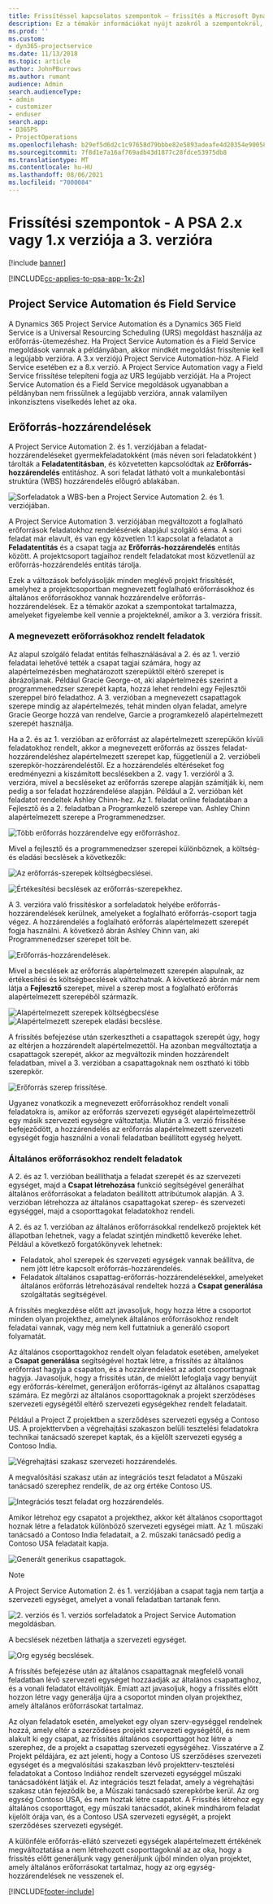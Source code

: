 ```yaml
---
title: Frissítéssel kapcsolatos szempontok – frissítés a Microsoft Dynamics 365 Project Service Automation 2.x vagy 1.x verzióról a 3. verzióra
description: Ez a témakör információkat nyújt azokról a szempontokról, amelyeket mérlegelnie kell, amikor a Project Service Automation 2.x vagy 1.x verziójáról a 3-as verzióra frissít.
ms.prod: ''
ms.custom:
- dyn365-projectservice
ms.date: 11/13/2018
ms.topic: article
author: JohnPBurrows
ms.author: rumant
audience: Admin
search.audienceType:
- admin
- customizer
- enduser
search.app:
- D365PS
- ProjectOperations
ms.openlocfilehash: b29ef5d6d2c1c97658d79bbbe82e5893adeafe4d20354e90058dde79b67cb716
ms.sourcegitcommit: 7f8d1e7a16af769adb43d1877c28fdce53975db8
ms.translationtype: MT
ms.contentlocale: hu-HU
ms.lasthandoff: 08/06/2021
ms.locfileid: "7000084"
---
```

# <a name="upgrade-considerations---psa-version-2x-or-1x-to-version-3"></a>Frissítési szempontok - A PSA 2.x vagy 1.x verziója a 3. verzióra

[!include [banner](../includes/psa-now-project-operations.md)]

[!INCLUDE[cc-applies-to-psa-app-1x-2x](../includes/cc-applies-to-psa-app-1x-2x.md)]

## <a name="project-service-automation-and-field-service"></a>Project Service Automation és Field Service
A Dynamics 365 Project Service Automation és a Dynamics 365 Field Service is a Universal Resourcing Scheduling (URS) megoldást használja az erőforrás-ütemezéshez. Ha Project Service Automation és a Field Service megoldások vannak a példányában, akkor mindkét megoldást frissítenie kell a legújabb verzióra. A 3.x verziójú Project Service Automation-höz. A Field Service esetében ez a 8.x verzió. A Project Service Automation vagy a Field Service frissítése telepíteni fogja az URS legújabb verzióját. Ha a Project Service Automation és a Field Service megoldások ugyanabban a példányban nem frissülnek a legújabb verzióra, annak valamilyen inkonzisztens viselkedés lehet az oka.

## <a name="resource-assignments"></a>Erőforrás-hozzárendelések
A Project Service Automation 2. és 1. verziójában a feladat-hozzárendeléseket gyermekfeladatokként (más néven sori feladatokként ) tárolták a **Feladatentitásban**, és közvetetten kapcsolódtak az **Erőforrás-hozzárendelés** entitáshoz. A sori feladat látható volt a munkalebontási struktúra (WBS) hozzárendelés előugró ablakában.

![Sorfeladatok a WBS-ben a Project Service Automation 2. és 1. verziójában.](media/upgrade-line-task-01.png)

A Project Service Automation 3. verziójában megváltozott a foglalható erőforrások feladatokhoz rendelésének alapjául szolgáló séma. A sori feladat már elavult, és van egy közvetlen 1:1 kapcsolat a feladatot a **Feladatentitás** és a csapat tagja az **Erőforrás-hozzárendelés** entitás között. A projektcsoport tagjaihoz rendelt feladatokat most közvetlenül az erőforrás-hozzárendelés entitás tárolja.  

Ezek a változások befolyásolják minden meglévő projekt frissítését, amelyhez a projektcsoportban megnevezett foglalható erőforrásokhoz és általános erőforrásokhoz vannak hozzárendelve erőforrás-hozzárendelések. Ez a témakör azokat a szempontokat tartalmazza, amelyeket figyelembe kell vennie a projekteknél, amikor a 3. verzióra frissít. 

### <a name="tasks-assigned-to-named-resources"></a>A megnevezett erőforrásokhoz rendelt feladatok
Az alapul szolgáló feladat entitás felhasználásával a 2. és az 1. verzió feladatai lehetővé tették a csapat tagjai számára, hogy az alapértelmezésben meghatározott szerepüktől eltérő szerepet is ábrázoljanak. Például Gracie George-ot, aki alapértelmezés szerint a programmenedzser szerepét kapta, hozzá lehet rendelni egy Fejlesztői szereppel bíró feladathoz. A 3. verzióban a megnevezett csapattagok szerepe mindig az alapértelmezés, tehát minden olyan feladat, amelyre Gracie George hozzá van rendelve, Garcie a programkezelő alapértelmezett szerepét használja.

Ha a 2. és az 1. verzióban az erőforrást az alapértelmezett szerepükön kívüli feladatokhoz rendelt, akkor a megnevezett erőforrás az összes feladat-hozzárendeléshez alapértelmezett szerepet kap, függetlenül a 2. verzióbeli szerepkör-hozzárendeléstől. Ez a hozzárendelés eltéréseket fog eredményezni a kiszámított becslésekben a 2. vagy 1. verzióról a 3. verzióra, mivel a becsléseket az erőforrás szerepe alapján számítják ki, nem pedig a sor feladat hozzárendelése alapján. Például a 2. verzióban két feladatot rendeltek Ashley Chinn-hez. Az 1. feladat online feladatában a Fejlesztő és a 2. feladatban a Programkezelő szerepe van. Ashley Chinn alapértelmezett szerepe a Programmenedzser.

![Több erőforrás hozzárendelve egy erőforráshoz.](media/upgrade-multiple-roles-02.png)

Mivel a fejlesztő és a programmenedzser szerepei különböznek, a költség- és eladási becslések a következők:

![Az erőforrás-szerepek költségbecslései.](media/upggrade-cost-estimates-03.png)

![Értékesítési becslések az erőforrás-szerepekhez.](media/upgrade-sales-estimates-04.png)

A 3. verzióra való frissítéskor a sorfeladatok helyébe erőforrás-hozzárendelések kerülnek, amelyeket a foglalható erőforrás-csoport tagja végez. A hozzárendelés a foglalható erőforrás alapértelmezett szerepét fogja használni. A következő ábrán Ashley Chinn van, aki Programmenedzser szerepet tölt be.

![Erőforrás-hozzárendelések.](media/resource-assignment-v2-05.png)

Mivel a becslések az erőforrás alapértelmezett szerepén alapulnak, az értékesítési és költségbecslések változhatnak. A következő ábrán már nem látja a **Fejlesztő** szerepet, mivel a szerep most a foglalható erőforrás alapértelmezett szerepéből származik.

![Alapértelmezett szerepek költségbecslése](media/resource-assignment-cost-estimate-06.png)
![Alapértelmezett szerepek eladási becslése.](media/resource-assignment-sales-estimate-07.png)

A frissítés befejezése után szerkesztheti a csapattagok szerepét úgy, hogy az eltérjen a hozzárendelt alapértelmezettől. Ha azonban megváltoztatja a csapattagok szerepét, akkor az megváltozik minden hozzárendelt feladatban, mivel a 3. verzióban a csapattagoknak nem osztható ki több szerepkör.

![Erőforrás szerep frissítése.](media/resource-role-assignment-08.png)

Ugyanez vonatkozik a megnevezett erőforrásokhoz rendelt vonali feladatokra is, amikor az erőforrás szervezeti egységét alapértelmezettről egy másik szervezeti egységre változtatja. Miután a 3. verzió frissítése befejeződött, a hozzárendelés az erőforrás alapértelmezett szervezeti egységét fogja használni a vonali feladatban beállított egység helyett.

### <a name="tasks-assigned-to-generic-resources"></a>Általános erőforrásokhoz rendelt feladatok
A 2. és az 1. verzióban beállíthatja a feladat szerepét és az szervezeti egységet, majd a **Csapat létrehozása** funkció segítségével generálhat általános erőforrásokat a feladaton beállított attribútumok alapján. A 3. verzióban létrehozza az általános csapattagokat szerep- és szervezeti egységgel, majd a csoporttagokat feladatokhoz rendeli.

A 2. és az 1. verzióban az általános erőforrásokkal rendelkező projektek két állapotban lehetnek, vagy a feladat szintjén mindkettő keveréke lehet. Például a következő forgatókönyvek lehetnek:

- Feladatok, ahol szerepek és szervezeti egységek vannak beállítva, de nem jött létre kapcsolt erőforrás-hozzárendelés.
- Feladatok általános csapattag-erőforrás-hozzárendelésekkel, amelyeket általános erőforrás létrehozásával rendeltek hozzá a **Csapat generálása** szolgáltatás segítségével.

A frissítés megkezdése előtt azt javasoljuk, hogy hozza létre a csoportot minden olyan projekthez, amelynek általános erőforrásokhoz rendelt feladatai vannak, vagy még nem kell futtatniuk a generáló csoport folyamatát.

Az általános csoporttagokhoz rendelt olyan feladatok esetében, amelyeket a **Csapat generálása** segítségével hoztak létre, a frissítés az általános erőforrást hagyja a csapaton, és a hozzárendelést az adott csoporttagnak hagyja. Javasoljuk, hogy a frissítés után, de mielőtt lefoglalja vagy benyújt egy erőforrás-kérelmet, generáljon erőforrás-igényt az általános csapattag számára. Ez megőrzi az általános csoporttagoknak a projekt szerződéses szervezeti egységétől eltérő szervezeti egységekhez rendelt feladatait.

Például a Project Z projektben a szerződéses szervezeti egység a Contoso US. A projekttervben a végrehajtási szakaszon belüli tesztelési feladatokra technikai tanácsadó szerepet kaptak, és a kijelölt szervezeti egység a Contoso India.

![Végrehajtási szakasz szervezeti hozzárendelés.](media/org-unit-assignment-09.png)

A megvalósítási szakasz után az integrációs teszt feladatot a Műszaki tanácsadó szerephez rendelik, de az org értéke Contoso US.  

![Integrációs teszt feladat org hozzárendelés.](media/org-unit-generate-team-10.png)

Amikor létrehoz egy csapatot a projekthez, akkor két általános csoporttagot hoznak létre a feladatok különböző szervezeti egységei miatt. Az 1. műszaki tanácsadó a Contoso India feladatait, a 2. műszaki tanácsadó pedig a Contoso USA feladatait kapja.  

![Generált generikus csapattagok.](media/org-unit-assignments-multiple-resources-11.png)

> [!NOTE]
> A Project Service Automation 2. és 1. verziójában a csapat tagja nem tartja a szervezeti egységet, amelyet a vonali feladatban tartanak fenn.

![2. verziós és 1. verziós sorfeladatok a Project Service Automation megoldásban.](media/line-tasks-12.png)

A becslések nézetben láthatja a szervezeti egységet. 

![Org egység becslések.](media/org-unit-estimates-view-13.png)
 
A frissítés befejezése után az általános csapattagnak megfelelő vonali feladatban lévő szervezeti egységet hozzáadják az általános csapattaghoz, és a vonali feladatot eltávolítják. Emiatt azt javasoljuk, hogy a frissítés előtt hozzon létre vagy generálja újra a csoportot minden olyan projekthez, amely általános erőforrásokat tartalmaz.

Az olyan feladatok esetén, amelyeket egy olyan szerv-egységgel rendelnek hozzá, amely eltér a szerződéses projekt szervezeti egységétől, és nem alakult ki egy csapat, az frissítés általános csoporttagot hoz létre a szerephez, de a projekt a csapattag szervezeti egységéhez. Visszatérve a Z Projekt példájára, ez azt jelenti, hogy a Contoso US szerződéses szervezeti egységet és a megvalósítási szakaszban lévő projektterv-tesztelési feladatokat a Contoso Indiához rendelt szervezeti egységgel műszaki tanácsadóként látják el. Az integrációs teszt feladat, amely a végrehajtási szakasz után fejeződik be, a Műszaki tanácsadó szerepkörbe kerül. Az org egység Contoso USA, és nem hoztak létre csapatot. A Frissítés létrehoz egy általános csoporttagot, egy műszaki tanácsadót, akinek mindhárom feladat kijelölt órája van, és a Contoso USA szervezeti egységét, a projekt szerződéses szervezeti egységét.   
 
A különféle erőforrás-ellátó szervezeti egységek alapértelmezett értékének megváltoztatása a nem létrehozott csoporttagoknál az az oka, hogy a frissítés előtt generáljunk vagy generáljunk újból minden olyan projektet, amely általános erőforrásokat tartalmaz, hogy az org egység-hozzárendelések ne vesszenek el.



[!INCLUDE[footer-include](../includes/footer-banner.md)]